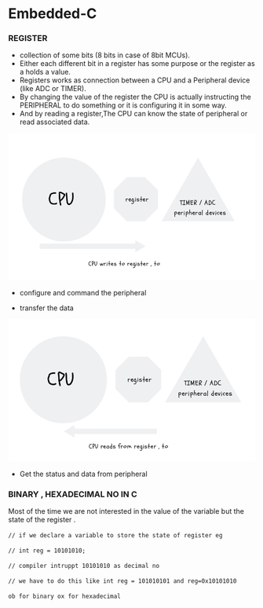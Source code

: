 # Embedded-C
### REGISTER

- collection of some bits (8 bits in case of 8bit MCUs).
- Either each different bit in a register has some purpose or the register as a  holds a value. 
- Registers works  as connection between a CPU and a Peripheral device (like ADC or TIMER). 
- By changing the value of  the register the CPU is actually instructing the PERIPHERAL to do something or it is configuring it in some way.
- And by reading a register,The CPU can know the state of peripheral or read associated data.


<p align="center">
  <img src="https://raw.githubusercontent.com/cvam0000/Embedded-C/master/assest/register.png" width="550" title="">
  
</p>

- configure and command the peripheral 

- transfer the data 


<p align="center">
  <img src="https://raw.githubusercontent.com/cvam0000/Embedded-C/master/assest/reg.png" width="550" title="">
  
</p>

- Get the status and data from peripheral 

### BINARY , HEXADECIMAL  NO IN C 
Most of the time we are not interested in the  value of the variable but the state of the register .

`// if we declare a variable to store the state of register eg `

`// int reg = 10101010;`

`// compiler intruppt 10101010 as decimal no `

`// we have to do this like int reg = 101010101 and reg=0x10101010`

 `ob for binary ox for hexadecimal`
